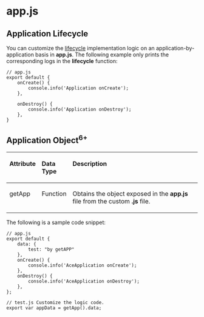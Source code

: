 # app.js<a name="EN-US_TOPIC_0000001173164711"></a>

## Application Lifecycle<a name="section597315421776"></a>

You can customize the  [lifecycle](js-framework-lifecycle.md)  implementation logic on an application-by-application basis in  **app.js**. The following example only prints the corresponding logs in the  **lifecycle**  function:

```
// app.js
export default {
    onCreate() {
        console.info('Application onCreate');
    },

    onDestroy() {
        console.info('Application onDestroy');
    },
}
```

## Application Object<sup>6+</sup><a name="section61671730771"></a>

<a name="table2114112717810"></a>
<table><thead align="left"><tr id="r03f71ea1fd1245fd80e907a22a315e99"><th class="cellrowborder" valign="top" width="8.63%" id="mcps1.1.4.1.1"><p id="ae816119c3e0143c892512012c7927037"><a name="ae816119c3e0143c892512012c7927037"></a><a name="ae816119c3e0143c892512012c7927037"></a>Attribute</p>
</th>
<th class="cellrowborder" valign="top" width="9.370000000000001%" id="mcps1.1.4.1.2"><p id="ab72e901bb3ef4657b303513b8fa5ec1f"><a name="ab72e901bb3ef4657b303513b8fa5ec1f"></a><a name="ab72e901bb3ef4657b303513b8fa5ec1f"></a>Data Type</p>
</th>
<th class="cellrowborder" valign="top" width="82%" id="mcps1.1.4.1.3"><p id="ae95f3df496fc41939ac6c1cf74aef9d8"><a name="ae95f3df496fc41939ac6c1cf74aef9d8"></a><a name="ae95f3df496fc41939ac6c1cf74aef9d8"></a>Description</p>
</th>
</tr>
</thead>
<tbody><tr id="row16114627482"><td class="cellrowborder" valign="top" width="8.63%" headers="mcps1.1.4.1.1 "><p id="p1311416272810"><a name="p1311416272810"></a><a name="p1311416272810"></a>getApp</p>
</td>
<td class="cellrowborder" valign="top" width="9.370000000000001%" headers="mcps1.1.4.1.2 "><p id="p171148271181"><a name="p171148271181"></a><a name="p171148271181"></a>Function</p>
</td>
<td class="cellrowborder" valign="top" width="82%" headers="mcps1.1.4.1.3 "><p id="p1111420275815"><a name="p1111420275815"></a><a name="p1111420275815"></a>Obtains the object exposed in the <strong id="b18467112117297"><a name="b18467112117297"></a><a name="b18467112117297"></a>app.js</strong> file from the custom <strong id="b2399945121212"><a name="b2399945121212"></a><a name="b2399945121212"></a>.js</strong> file.</p>
</td>
</tr>
</tbody>
</table>

The following is a sample code snippet:

```
// app.js
export default {
    data: {
        test: "by getAPP"
    },
    onCreate() {
        console.info('AceApplication onCreate');
    },
    onDestroy() {
        console.info('AceApplication onDestroy');
    },
};
```

```
// test.js Customize the logic code.
export var appData = getApp().data;
```

